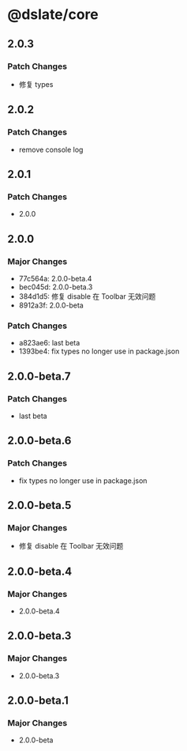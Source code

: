 # @dslate/core

## 2.0.3

### Patch Changes

- 修复 types

## 2.0.2

### Patch Changes

- remove console log

## 2.0.1

### Patch Changes

- 2.0.0

## 2.0.0

### Major Changes

- 77c564a: 2.0.0-beta.4
- bec045d: 2.0.0-beta.3
- 384d1d5: 修复 disable 在 Toolbar 无效问题
- 8912a3f: 2.0.0-beta

### Patch Changes

- a823ae6: last beta
- 1393be4: fix types no longer use in package.json

## 2.0.0-beta.7

### Patch Changes

- last beta

## 2.0.0-beta.6

### Patch Changes

- fix types no longer use in package.json

## 2.0.0-beta.5

### Major Changes

- 修复 disable 在 Toolbar 无效问题

## 2.0.0-beta.4

### Major Changes

- 2.0.0-beta.4

## 2.0.0-beta.3

### Major Changes

- 2.0.0-beta.3

## 2.0.0-beta.1

### Major Changes

- 2.0.0-beta

